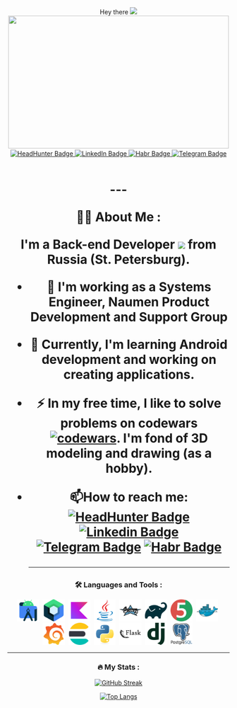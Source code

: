 <div id="header" align="center">
  Hey there
  <img src="https://media.giphy.com/media/hvRJCLFzcasrR4ia7z/giphy.gif" width="30"/>
</h1>
  <img src="https://media.giphy.com/media/dWesBcTLavkZuG35MI/giphy.gif" width="500" height="300"/>
</div>
<div id="badges" align="center"> 
   <a href="https://spb.hh.ru/resume/28cbd588ff024dfe250039ed1f444374383444">
    <img src="https://img.shields.io/badge/HeadHunter-red?style=for-the-badge&logo=HeadHunterH&logoColor=white" alt="HeadHunter Badge"/>
  </a> 
    <a href="https://www.linkedin.com/in/stanislav-porin/">
    <img src="https://img.shields.io/badge/LinkedIn-blue?style=for-the-badge&logo=linkedin&logoColor=white" alt="LinkedIn Badge"/>
  </a>
  <a href="https://career.habr.com/stanislavps">
    <img src="https://img.shields.io/badge/Habr-9cf?style=for-the-badge&logo=habr&logoColor=white" alt="Habr Badge"/>
  </a>
  <a href="https://t.me/StanislavPorin">
    <img src="https://img.shields.io/badge/Telegram-blue?style=for-the-badge&logo=telegram&logoColor=white" alt="Telegram Badge"/>
  </a>
</div>
</a>
<div id="header" align="center">
<img src="https://komarev.com/ghpvc/?username=stanislav-ps&style=flat-square&color=blue" alt="" />
</a>
<h1>
---

:man_technologist: About Me :

I'm a Back-end Developer <img src="https://media.giphy.com/media/WUlplcMpOCEmTGBtBW/giphy.gif" width="40"> from Russia (St. Petersburg).
- 💼  I'm working as a Systems Engineer, Naumen Product Development and Support Group
- 📱 Currently, I'm learning Android development and working on creating applications.
- ⚡ In my free time, I like to solve problems on codewars[![codewars](https://www.codewars.com/users/stanislav-ps/badges/micro)](https://www.codewars.com/users/stanislav-ps).  I'm fond of 3D modeling and drawing (as a hobby). 

- 📫How to reach me: [![HeadHunter Badge](https://img.shields.io/badge/Stanislavps-red?style=for-the-badge&logo=HeadHunter&logoColor=white)](https://spb.hh.ru/resume/28cbd588ff024dfe250039ed1f444374383444) 
  [![Linkedin Badge](https://img.shields.io/badge/StanislavPS-blue?style=for-the-badge&logo=linkedin&logoColor=white)](https://www.linkedin.com/in/stanislav-porin/)
  [![Telegram Badge](https://img.shields.io/badge/StanislavPorin-blue?style=for-the-badge&logo=telegram&logoColor=white)](https://t.me/StanislavPorin)
  [![Habr Badge](https://img.shields.io/badge/Stanislavps-9cf?style=for-the-badge&logo=habr&logoColor=white)](https://career.habr.com/stanislavps)
  
  ---

### :hammer_and_wrench: Languages and Tools :
<div>
  <img src="https://github.com/devicons/devicon/blob/master/icons/androidstudio/androidstudio-original.svg" title="AndroidStudio" alt="Git" width="50" height="50"/>&nbsp;
  <img src="https://github.com/devicons/devicon/blob/master/icons/jetpackcompose/jetpackcompose-original.svg" title="JetpackCompose" alt="Git" width="50" height="50"/>&nbsp;
  <img src="https://github.com/devicons/devicon/blob/master/icons/kotlin/kotlin-original.svg" title="Kotlin" alt="Git" width="50" height="50"/>&nbsp;
  <img src="https://github.com/devicons/devicon/blob/master/icons/java/java-original.svg" title="Java" alt="Git" width="50" height="50"/>&nbsp;
  <img src="https://github.com/devicons/devicon/blob/master/icons/groovy/groovy-original.svg" title="Groovy" alt="Git" width="50" height="50"/>&nbsp;
  <img src="https://github.com/devicons/devicon/blob/master/icons/gradle/gradle-original.svg" title="Gradle" alt="Git" width="50" height="50"/>&nbsp;
  <img src="https://github.com/devicons/devicon/blob/master/icons/junit/junit-original.svg" title="Junit" alt="Git" width="50" height="50"/>&nbsp;
  <img src="https://github.com/devicons/devicon/blob/master/icons/docker/docker-original.svg" title="Docker" alt="Git" width="50" height="50"/&nbsp;
  <img src="https://github.com/devicons/devicon/blob/master/icons/gitlab/gitlab-original.svg" title="Gitlab" alt="Git" width="50" height="50"/&nbsp;
  <img src="https://github.com/devicons/devicon/blob/master/icons/git/git-original-wordmark.svg" title="Github" alt="Git" width="50" height="50"/>&nbsp;
  <img src="https://github.com/devicons/devicon/blob/master/icons/grafana/grafana-original.svg" title="Grafana" alt="Git" width="50" height="50"/>&nbsp;
  <img src="https://github.com/devicons/devicon/blob/master/icons/elasticsearch/elasticsearch-original.svg" title="Elasticsearch" alt="Git" width="50" height="50"/>&nbsp;
  <img src="https://github.com/devicons/devicon/blob/master/icons/python/python-original.svg" title="Python" alt="Python" width="50" height="50"/>&nbsp;
  <img src="https://github.com/devicons/devicon/blob/master/icons/flask/flask-original-wordmark.svg" title="Flask" alt="Flask" width="50" height="50"/>&nbsp;
  <img src="https://github.com/devicons/devicon/blob/master/icons/django/django-plain.svg" title="Django" alt="Django" width="50" height="50"/>&nbsp;
  <img src="https://github.com/devicons/devicon/blob/master/icons/postgresql/postgresql-original-wordmark.svg" title="Postgresql" alt="Postgresql" width="50" height="50"/>&nbsp;
  

  
  
---

### :fire: My Stats :
  [![GitHub Streak](http://github-readme-streak-stats.herokuapp.com?user=stanislav-ps&theme=dark&background=000000)](https://git.io/streak-stats)
  
  [![Top Langs](https://github-readme-stats.vercel.app/api/top-langs/?username=stanislav-ps&layout=compact&theme=vision-friendly-dark)](https://github.com/anuraghazra/github-readme-stats) 

